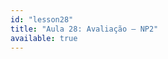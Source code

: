 ```yaml
---
id: "lesson28"
title: "Aula 28: Avaliação – NP2"
available: true
---
```


<script setup lang="ts">
import LessonRenderer from '@/components/lesson/LessonRenderer.vue';
import lessonData from './lesson28.json';
</script>

<LessonRenderer :data="lessonData" />
